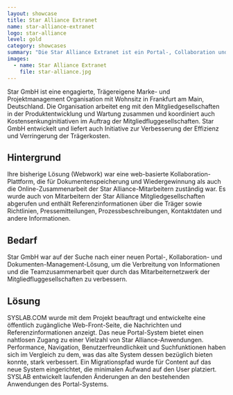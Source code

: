 ```yaml
---
layout: showcase
title: Star Alliance Extranet
name: star-alliance-extranet
logo: star-alliance
level: gold
category: showcases
summary: "Die Star Alliance Extranet ist ein Portal-, Collaboration und Dokumenten-Management- Lösung, die für die Verbreitung von Informationen und die Zusammenarbeit im Team über die Mitarbeiternetzwerk der Mitgliedsfluggesellschaften"
images:
  - name: Star Alliance Extranet
    file: star-alliance.jpg
---
```


Star GmbH ist eine engagierte, Trägereigene Marke- und Projektmanagement Organisation mit Wohnsitz in Frankfurt am Main, Deutschland. Die Organisation arbeitet eng mit den Mitgliedgesellschaften in der Produktentwicklung und Wartung zusammen und koordiniert auch Kostensenkunginitiativen im Auftrag der Mitgliedfluggesellschaften. Star GmbH entwickelt und liefert auch Initiative zur Verbesserung der Effizienz und Verringerung der Trägerkosten.

## Hintergrund
Ihre bisherige Lösung (Webwork) war eine web-basierte Kollaboration-Plattform, die für Dokumentenspeicherung und Wiedergewinnung als auch die Online-Zusammenarbeit der Star Alliance-Mitarbeitern zuständig war. Es wurde auch von Mitarbeitern der Star Alliance Mitgliedgesellschaften abgerufen und enthält Referenzinformationen über die Träger sowie Richtlinien, Pressemitteilungen, Prozessbeschreibungen, Kontaktdaten und andere Informationen.

## Bedarf
Star GmbH war auf der Suche nach einer neuen Portal-, Kollaboration- und Dokumenten-Management-Lösung, um die Verbreitung von Informationen und die Teamzusammenarbeit quer durch das Mitarbeiternetzwerk der Mitgliedfluggesellschaften zu verbessern.

## Lösung
SYSLAB.COM wurde mit dem Projekt beauftragt und entwickelte eine öffentlich zugängliche Web-Front-Seite, die Nachrichten und Referenzinformationen anzeigt. Das neue Portal-System bietet einen nahtlosen Zugang zu einer Vielzahl von Star Alliance-Anwendungen. Performance, Navigation, Benutzerfreundlichkeit und Suchfunktionen haben sich im Vergleich zu dem, was das alte System dessen bezüglich bieten konnte, stark verbessert. Ein Migrationspfad wurde für Content auf das neue System eingerichtet, die minimalen Aufwand auf den User platziert. SYSLAB entwickelt laufenden Änderungen an den bestehenden Anwendungen des Portal-Systems.
